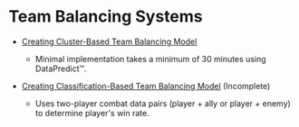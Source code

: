 # Team Balancing Systems

* [Creating Cluster-Based Team Balancing Model](TeamBalancingSystems/CreatingClusterBasedTeamBalancingModel.md)

  * Minimal implementation takes a minimum of 30 minutes using DataPredict™.

* [Creating Classification-Based Team Balancing Model](TeamBalancingSystems/CreatingClassificationBasedTeamBalancingModel.md) (Incomplete)

  * Uses two-player combat data pairs (player + ally or player + enemy) to determine player's win rate.
